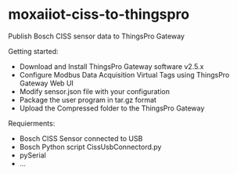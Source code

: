 # moxaiiot-ciss-to-thingspro
Publish Bosch CISS sensor data to ThingsPro Gateway

Getting started:

* Download and Install ThingsPro Gateway software v2.5.x
* Configure Modbus Data Acquisition Virtual Tags using ThingsPro Gateway Web UI
* Modify sensor.json file with your configuration
* Package the user program in tar.gz format
* Upload the Compressed folder to the ThingsPro Gateway

Requierments:

* Bosch CISS Sensor connected to USB
* Bosch Python script CissUsbConnectord.py 
* pySerial 
* ...